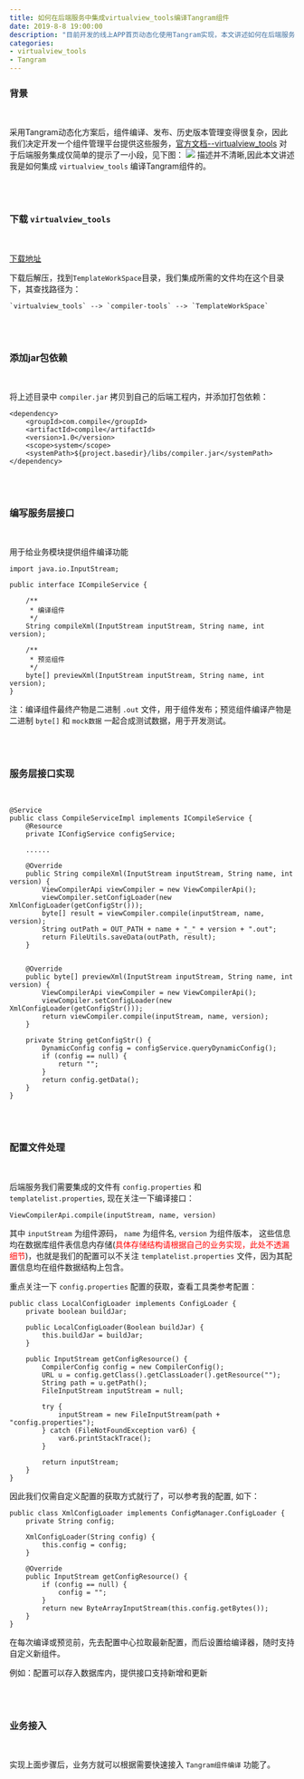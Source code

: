 ```yaml
---
title: 如何在后端服务中集成virtualview_tools编译Tangram组件
date: 2019-8-8 19:00:00
description: "目前开发的线上APP首页动态化使用Tangram实现，本文讲述如何在后端服务中集成virtualview_tools"
categories:
- virtualview_tools
- Tangram
---
```


### 背景

<br>

采用Tangram动态化方案后，组件编译、发布、历史版本管理变得很复杂，因此我们决定开发一个组件管理平台提供这些服务，[官方文档--virtualview_tools](https://github.com/alibaba/virtualview_tools/blob/master/README-ch.md) 对于后端服务集成仅简单的提示了一小段，见下图：
![](https://haitao.nos.netease.com/20190808185018_c4ac875f-ac55-40ea-a5ce-e6fa3fc5d0fa.jpg)
描述并不清晰,因此本文讲述我是如何集成 `virtualview_tools` 编译Tangram组件的。

<br><br>

### 下载 `virtualview_tools`

<br>

[下载地址](https://github.com/alibaba/virtualview_tools/releases)

下载后解压，找到`TemplateWorkSpace`目录，我们集成所需的文件均在这个目录下，其查找路径为：

    `virtualview_tools` --> `compiler-tools` --> `TemplateWorkSpace`

<br><br>

### 添加jar包依赖

<br>

将上述目录中 `compiler.jar` 拷贝到自己的后端工程内，并添加打包依赖：

```
<dependency>
    <groupId>com.compile</groupId>
    <artifactId>compile</artifactId>
    <version>1.0</version>
    <scope>system</scope>
    <systemPath>${project.basedir}/libs/compiler.jar</systemPath>
</dependency>
```

<br><br>

### 编写服务层接口

<br>

用于给业务模块提供组件编译功能

```
import java.io.InputStream;

public interface ICompileService {

    /**
     * 编译组件
     */
    String compileXml(InputStream inputStream, String name, int version);

    /**
     * 预览组件
     */
    byte[] previewXml(InputStream inputStream, String name, int version);
}
```

注：编译组件最终产物是二进制 `.out` 文件，用于组件发布；预览组件编译产物是二进制 `byte[]` 和 `mock数据` 一起合成测试数据，用于开发测试。

<br><br>

### 服务层接口实现

<br>

```
@Service
public class CompileServiceImpl implements ICompileService {
    @Resource
    private IConfigService configService;

    ......

    @Override
    public String compileXml(InputStream inputStream, String name, int version) {
        ViewCompilerApi viewCompiler = new ViewCompilerApi();
        viewCompiler.setConfigLoader(new XmlConfigLoader(getConfigStr()));
        byte[] result = viewCompiler.compile(inputStream, name, version);
        String outPath = OUT_PATH + name + "_" + version + ".out";
        return FileUtils.saveData(outPath, result);
    }


    @Override
    public byte[] previewXml(InputStream inputStream, String name, int version) {
        ViewCompilerApi viewCompiler = new ViewCompilerApi();
        viewCompiler.setConfigLoader(new XmlConfigLoader(getConfigStr()));
        return viewCompiler.compile(inputStream, name, version);
    }

    private String getConfigStr() {
        DynamicConfig config = configService.queryDynamicConfig();
        if (config == null) {
            return "";
        }
        return config.getData();
    }
}
```

<br><br>

### 配置文件处理

<br>

后端服务我们需要集成的文件有 `config.properties` 和 `templatelist.properties`, 现在关注一下编译接口：

```
ViewCompilerApi.compile(inputStream, name, version)
```

其中 `inputStream` 为组件源码， `name` 为组件名, `version` 为组件版本， 这些信息均在数据库组件表信息内存储(<font color="red">具体存储结构请根据自己的业务实现，此处不透漏细节</font>)，也就是我们的配置可以不关注 `templatelist.properties` 文件，因为其配置信息均在组件数据结构上包含。

重点关注一下 `config.properties` 配置的获取，查看工具类参考配置：

```
public class LocalConfigLoader implements ConfigLoader {
    private boolean buildJar;

    public LocalConfigLoader(Boolean buildJar) {
        this.buildJar = buildJar;
    }

    public InputStream getConfigResource() {
        CompilerConfig config = new CompilerConfig();
        URL u = config.getClass().getClassLoader().getResource("");
        String path = u.getPath();
        FileInputStream inputStream = null;

        try {
            inputStream = new FileInputStream(path + "config.properties");
        } catch (FileNotFoundException var6) {
            var6.printStackTrace();
        }

        return inputStream;
    }
}
```

因此我们仅需自定义配置的获取方式就行了，可以参考我的配置, 如下：

```
public class XmlConfigLoader implements ConfigManager.ConfigLoader {
    private String config;

    XmlConfigLoader(String config) {
        this.config = config;
    }

    @Override
    public InputStream getConfigResource() {
        if (config == null) {
            config = "";
        }
        return new ByteArrayInputStream(this.config.getBytes());
    }
}
```

在每次编译或预览前，先去配置中心拉取最新配置，而后设置给编译器，随时支持自定义新组件。

例如：配置可以存入数据库内，提供接口支持新增和更新

<br><br>

### 业务接入

<br>

实现上面步骤后，业务方就可以根据需要快速接入 `Tangram组件编译` 功能了。

<br><br><br><br><br>










